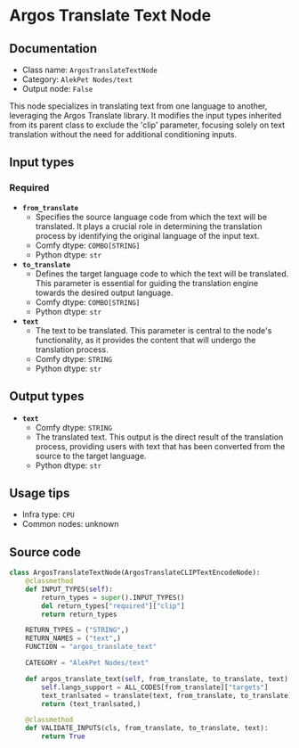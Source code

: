# Argos Translate Text Node
## Documentation
- Class name: `ArgosTranslateTextNode`
- Category: `AlekPet Nodes/text`
- Output node: `False`

This node specializes in translating text from one language to another, leveraging the Argos Translate library. It modifies the input types inherited from its parent class to exclude the 'clip' parameter, focusing solely on text translation without the need for additional conditioning inputs.
## Input types
### Required
- **`from_translate`**
    - Specifies the source language code from which the text will be translated. It plays a crucial role in determining the translation process by identifying the original language of the input text.
    - Comfy dtype: `COMBO[STRING]`
    - Python dtype: `str`
- **`to_translate`**
    - Defines the target language code to which the text will be translated. This parameter is essential for guiding the translation engine towards the desired output language.
    - Comfy dtype: `COMBO[STRING]`
    - Python dtype: `str`
- **`text`**
    - The text to be translated. This parameter is central to the node's functionality, as it provides the content that will undergo the translation process.
    - Comfy dtype: `STRING`
    - Python dtype: `str`
## Output types
- **`text`**
    - Comfy dtype: `STRING`
    - The translated text. This output is the direct result of the translation process, providing users with text that has been converted from the source to the target language.
    - Python dtype: `str`
## Usage tips
- Infra type: `CPU`
- Common nodes: unknown


## Source code
```python
class ArgosTranslateTextNode(ArgosTranslateCLIPTextEncodeNode):
    @classmethod
    def INPUT_TYPES(self):
        return_types = super().INPUT_TYPES()
        del return_types["required"]["clip"]
        return return_types

    RETURN_TYPES = ("STRING",)
    RETURN_NAMES = ("text",)
    FUNCTION = "argos_translate_text"

    CATEGORY = "AlekPet Nodes/text"

    def argos_translate_text(self, from_translate, to_translate, text):
        self.langs_support = ALL_CODES[from_translate]["targets"]
        text_tranlsated = translate(text, from_translate, to_translate)
        return (text_tranlsated,)

    @classmethod
    def VALIDATE_INPUTS(cls, from_translate, to_translate, text):
        return True

```
